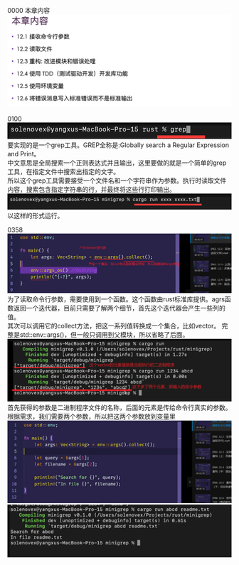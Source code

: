 0000 本章内容
![](../images/2021-07-08-15-38-23.png)

0100 
![](../images/2021-07-08-15-40-02.png)
要实现的是一个grep工具。GREP全称是:Globally search a Regular Expression and Print。  
中文意思是全局搜索一个正则表达式并且输出，这里要做的就是一个简单的grep工具，在指定文件中搜索出指定的文字。  
所以这个grep工具需要接受一个文件名和一个字符串作为参数。执行时读取文件内容，搜索包含指定字符串的行，并最终将这些行打印输出。
![](../images/2021-07-08-15-46-32.png)
以这样的形式运行。

0358
![](../images/2021-07-08-17-07-52.png)
为了读取命令行参数，需要使用到一个函数。这个函数由rust标准库提供。agrs函数返回一个迭代器，目前只需要了解两个细节，首先这个迭代器会产生一些列的值。  
其次可以调用它的collect方法，把这一系列值转换成一个集合，比如vector。
完整是std::env::args()，但一般只调用到父模块，所以省略了后面。
![](../images/2021-07-08-17-14-50.png)
首先获得的参数是二进制程序文件的名称，后面的元素是传给命令行真实的参数。  
根据需求，我们需要两个参数，所以把这两个参数放到变量里
![](../images/2021-07-08-17-20-31.png)
![](../images/2021-07-08-17-21-25.png)
